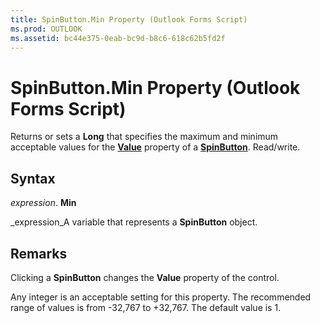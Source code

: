 ```yaml
---
title: SpinButton.Min Property (Outlook Forms Script)
ms.prod: OUTLOOK
ms.assetid: bc44e375-0eab-bc9d-b8c6-618c62b5fd2f
---
```



# SpinButton.Min Property (Outlook Forms Script)

Returns or sets a  **Long** that specifies the maximum and minimum acceptable values for the **[Value](spinbutton-value-property-outlook-forms-script.md)** property of a **[SpinButton](spinbutton-object-outlook-forms-script.md)**. Read/write.


## Syntax

 _expression_. **Min**

 _expression_A variable that represents a  **SpinButton** object.


## Remarks

Clicking a  **SpinButton** changes the **Value** property of the control.

Any integer is an acceptable setting for this property. The recommended range of values is from -32,767 to +32,767. The default value is 1.


